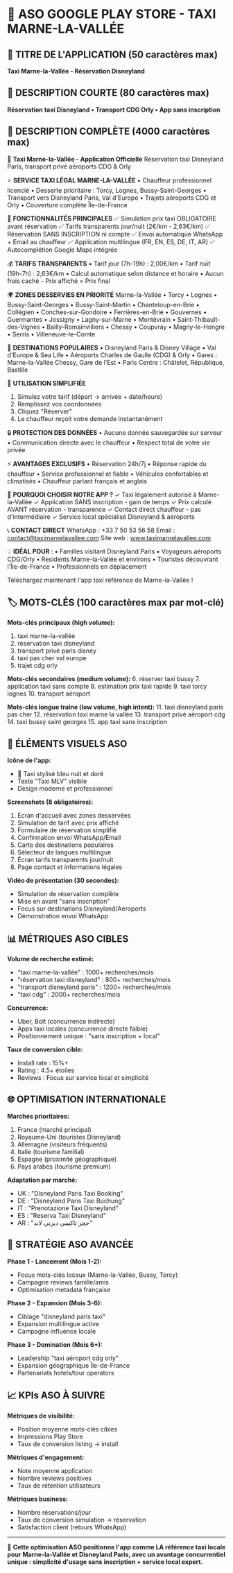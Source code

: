 # 🚖 ASO GOOGLE PLAY STORE - TAXI MARNE-LA-VALLÉE

## 📱 TITRE DE L'APPLICATION (50 caractères max)
**Taxi Marne-la-Vallée - Réservation Disneyland**

## 📝 DESCRIPTION COURTE (80 caractères max)
**Réservation taxi Disneyland • Transport CDG Orly • App sans inscription**

## 📖 DESCRIPTION COMPLÈTE (4000 caractères max)

🚖 **Taxi Marne-la-Vallée - Application Officielle**
Réservation taxi Disneyland Paris, transport privé aéroports CDG & Orly

⭐ **SERVICE TAXI LÉGAL MARNE-LA-VALLÉE**
• Chauffeur professionnel licencié
• Desserte prioritaire : Torcy, Lognes, Bussy-Saint-Georges
• Transport vers Disneyland Paris, Val d'Europe
• Trajets aéroports CDG et Orly
• Couverture complète Île-de-France

🎯 **FONCTIONNALITÉS PRINCIPALES**
✅ Simulation prix taxi OBLIGATOIRE avant réservation
✅ Tarifs transparents jour/nuit (2€/km - 2,63€/km)
✅ Réservation SANS INSCRIPTION ni compte
✅ Envoi automatique WhatsApp + Email au chauffeur
✅ Application multilingue (FR, EN, ES, DE, IT, AR)
✅ Autocomplétion Google Maps intégrée

💰 **TARIFS TRANSPARENTS**
• Tarif jour (7h-19h) : 2,00€/km
• Tarif nuit (19h-7h) : 2,63€/km
• Calcul automatique selon distance et horaire
• Aucun frais caché - Prix affiché = Prix final

🌍 **ZONES DESSERVIES EN PRIORITÉ**
Marne-la-Vallée • Torcy • Lognes • Bussy-Saint-Georges • Bussy-Saint-Martin • Chanteloup-en-Brie • Collégien • Conches-sur-Gondoire • Ferrières-en-Brie • Gouvernes • Guermantes • Jossigny • Lagny-sur-Marne • Montévrain • Saint-Thibault-des-Vignes • Bailly-Romainvilliers • Chessy • Coupvray • Magny-le-Hongre • Serris • Villeneuve-le-Comte

🎪 **DESTINATIONS POPULAIRES**
• Disneyland Paris & Disney Village
• Val d'Europe & Sea Life
• Aéroports Charles de Gaulle (CDG) & Orly
• Gares : Marne-la-Vallée Chessy, Gare de l'Est
• Paris Centre : Châtelet, République, Bastille

📱 **UTILISATION SIMPLIFIÉE**
1. Simulez votre tarif (départ → arrivée + date/heure)
2. Remplissez vos coordonnées
3. Cliquez "Réserver"
4. Le chauffeur reçoit votre demande instantanément

🔒 **PROTECTION DES DONNÉES**
• Aucune donnée sauvegardée sur serveur
• Communication directe avec le chauffeur
• Respect total de votre vie privée

⚡ **AVANTAGES EXCLUSIFS**
• Réservation 24h/7j
• Réponse rapide du chauffeur
• Service professionnel et fiable
• Véhicules confortables et climatisés
• Chauffeur parlant français et anglais

🌟 **POURQUOI CHOISIR NOTRE APP ?**
✓ Taxi légalement autorisé à Marne-la-Vallée
✓ Application SANS inscription - gain de temps
✓ Prix calculé AVANT réservation - transparence
✓ Contact direct chauffeur - pas d'intermédiaire
✓ Service local spécialisé Disneyland & aéroports

📞 **CONTACT DIRECT**
WhatsApp : +33 7 50 53 56 58
Email : contact@taximarnelavallee.com
Site web : www.taximarnelavallee.com

💡 **IDÉAL POUR :**
• Familles visitant Disneyland Paris
• Voyageurs aéroports CDG/Orly
• Residents Marne-la-Vallée et environs
• Touristes découvrant l'Île-de-France
• Professionnels en déplacement

Téléchargez maintenant l'app taxi référence de Marne-la-Vallée !

## 🏷️ MOTS-CLÉS (100 caractères max par mot-clé)

**Mots-clés principaux (high volume):**
1. taxi marne-la-vallée
2. réservation taxi disneyland
3. transport privé paris disney
4. taxi pas cher val europe
5. trajet cdg orly

**Mots-clés secondaires (medium volume):**
6. réserver taxi bussy
7. application taxi sans compte
8. estimation prix taxi rapide
9. taxi torcy lognes
10. transport aéroport

**Mots-clés longue traîne (low volume, high intent):**
11. taxi disneyland paris pas cher
12. réservation taxi marne la vallée
13. transport privé aéroport cdg
14. taxi bussy saint georges
15. app taxi sans inscription

## 🎨 ÉLÉMENTS VISUELS ASO

**Icône de l'app:**
- 🚖 Taxi stylisé bleu nuit et doré
- Texte "Taxi MLV" visible
- Design moderne et professionnel

**Screenshots (8 obligatoires):**
1. Écran d'accueil avec zones desservées
2. Simulation de tarif avec prix affiché
3. Formulaire de réservation simplifié
4. Confirmation envoi WhatsApp/Email
5. Carte des destinations populaires
6. Sélecteur de langues multilingue
7. Écran tarifs transparents jour/nuit
8. Page contact et informations légales

**Vidéo de présentation (30 secondes):**
- Simulation de réservation complète
- Mise en avant "sans inscription"
- Focus sur destinations Disneyland/Aéroports
- Démonstration envoi WhatsApp

## 📊 MÉTRIQUES ASO CIBLES

**Volume de recherche estimé:**
- "taxi marne-la-vallée" : 1000+ recherches/mois
- "réservation taxi disneyland" : 800+ recherches/mois
- "transport disneyland paris" : 1200+ recherches/mois
- "taxi cdg" : 2000+ recherches/mois

**Concurrence:**
- Uber, Bolt (concurrence indirecte)
- Apps taxi locales (concurrence directe faible)
- Positionnement unique : "sans inscription + local"

**Taux de conversion cible:**
- Install rate : 15%+ 
- Rating : 4.5+ étoiles
- Reviews : Focus sur service local et simplicité

## 🌐 OPTIMISATION INTERNATIONALE

**Marchés prioritaires:**
1. France (marché principal)
2. Royaume-Uni (touristes Disneyland)
3. Allemagne (visiteurs fréquents)
4. Italie (tourisme familial)
5. Espagne (proximité géographique)
6. Pays arabes (tourisme premium)

**Adaptation par marché:**
- UK : "Disneyland Paris Taxi Booking"
- DE : "Disneyland Paris Taxi Buchung"
- IT : "Prenotazione Taxi Disneyland"
- ES : "Reserva Taxi Disneyland"
- AR : "حجز تاكسي ديزني لاند"

## 🎯 STRATÉGIE ASO AVANCÉE

**Phase 1 - Lancement (Mois 1-2):**
- Focus mots-clés locaux (Marne-la-Vallée, Bussy, Torcy)
- Campagne reviews famille/amis
- Optimisation metadata française

**Phase 2 - Expansion (Mois 3-6):**
- Ciblage "disneyland paris taxi"
- Expansion multilingue active
- Campagne influence locale

**Phase 3 - Domination (Mois 6+):**
- Leadership "taxi aéroport cdg orly"
- Expansion géographique Île-de-France
- Partenariats hotels/tour operators

## 📈 KPIs ASO À SUIVRE

**Métriques de visibilité:**
- Position moyenne mots-clés cibles
- Impressions Play Store
- Taux de conversion listing → install

**Métriques d'engagement:**
- Note moyenne application
- Nombre reviews positives
- Taux de rétention utilisateurs

**Métriques business:**
- Nombre réservations/jour
- Taux de conversion simulation → réservation
- Satisfaction client (retours WhatsApp)

---

🚀 **Cette optimisation ASO positionne l'app comme LA référence taxi locale pour Marne-la-Vallée et Disneyland Paris, avec un avantage concurrentiel unique : simplicité d'usage sans inscription + service local expert.**